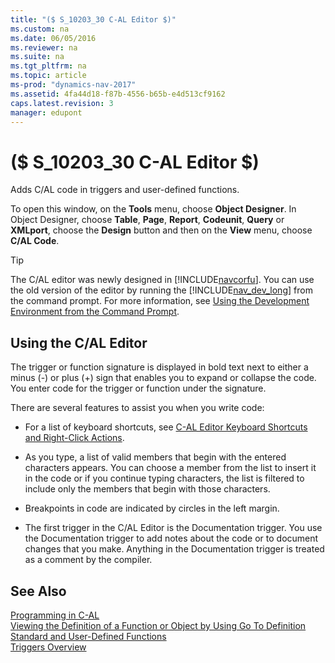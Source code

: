 ```yaml
---
title: "($ S_10203_30 C-AL Editor $)"
ms.custom: na
ms.date: 06/05/2016
ms.reviewer: na
ms.suite: na
ms.tgt_pltfrm: na
ms.topic: article
ms-prod: "dynamics-nav-2017"
ms.assetid: 4fa44d18-f87b-4556-b65b-e4d513cf9162
caps.latest.revision: 3
manager: edupont
---
```

# ($ S_10203_30 C-AL Editor $)
Adds C/AL code in triggers and user-defined functions.  

 To open this window, on the **Tools** menu, choose **Object Designer**. In Object Designer, choose **Table**, **Page**, **Report**, **Codeunit**, **Query** or **XMLport**, choose the **Design** button and then on the **View** menu, choose **C/AL Code**.  

> [!TIP]  
>  The C/AL editor was newly designed in [!INCLUDE[navcorfu](../includes/navcorfu_md.md)]. You can use the old version of the editor by running the [!INCLUDE[nav_dev_long](../includes/nav_dev_long_md.md)] from the command prompt. For more information, see [Using the Development Environment from the Command Prompt](Using-the-Development-Environment-from-the-Command-Prompt.md).  

## Using the C/AL Editor  
 The trigger or function signature is displayed in bold text next to either a minus \(-\) or plus \(+\) sign that enables you to expand or collapse the code. You enter code for the trigger or function under the signature.  

 There are several features to assist you when you write code:  

-   For a list of keyboard shortcuts, see [C-AL Editor Keyboard Shortcuts and Right-Click Actions](../C-AL-Editor-Keyboard-Shortcuts-and-Right-Click-Actions.md).  

-   As you type, a list of valid members that begin with the entered characters appears. You can choose a member from the list to insert it in the code or if you continue typing characters, the list is filtered to include only the members that begin with those characters.  

-   Breakpoints in code are indicated by circles in the left margin.  

-   The first trigger in the C/AL Editor is the Documentation trigger. You use the Documentation trigger to add notes about the code or to document changes that you make. Anything in the Documentation trigger is treated as a comment by the compiler.  

## See Also  
 [Programming in C-AL](../Programming-in-C-AL.md)   
 [Viewing the Definition of a Function or Object by Using Go To Definition](../Viewing-the-Definition-of-a-Function-or-Object-by-Using-Go-To-Definition.md)   
 [Standard and User-Defined Functions](../Standard-and-User-Defined-Functions.md)   
 [Triggers Overview](../Triggers-Overview.md)

